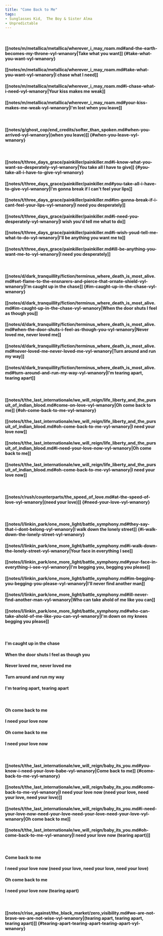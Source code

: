 ```yaml
---
title: "Come Back to Me"
tags:
- Sunglasses Kid,  The Boy & Sister Alma
- Unpredictable
---
```

&nbsp;
#### [[notes/m/metallica/metallica/wherever_i_may_roam.md#and-the-earth-becomes-my-throne-vyl-wnanory|Take what you want]] {#take-what-you-want-vyl-wnanory}
#### [[notes/m/metallica/metallica/wherever_i_may_roam.md#take-what-you-want-vyl-wnanory|I chase what I need]]
#### [[notes/m/metallica/metallica/wherever_i_may_roam.md#i-chase-what-i-need-vyl-wnanory|Your kiss makes me weak]]
#### [[notes/m/metallica/metallica/wherever_i_may_roam.md#your-kiss-makes-me-weak-vyl-wnanory|I'm lost when you leave]]
&nbsp;
#### [[notes/g/ghost_cop/end_credits/softer_than_spoken.md#when-you-arrived-vyl-wnanory|(when you leave)]] {#when-you-leave-vyl-wnanory}
&nbsp;
#### [[notes/t/three_days_grace/painkiller/painkiller.md#i-know-what-you-want-so-desperately-vyl-wnanory|You take all I have to give]] {#you-take-all-i-have-to-give-vyl-wnanory}
#### [[notes/t/three_days_grace/painkiller/painkiller.md#you-take-all-i-have-to-give-vyl-wnanory|I'm gonna break if I can't feel your lips]]
#### [[notes/t/three_days_grace/painkiller/painkiller.md#im-gonna-break-if-i-cant-feel-your-lips-vyl-wnanory|I need you desperately]]
#### [[notes/t/three_days_grace/painkiller/painkiller.md#i-need-you-desperately-vyl-wnanory|I wish you'd tell me what to do]]
#### [[notes/t/three_days_grace/painkiller/painkiller.md#i-wish-youd-tell-me-what-to-do-vyl-wnanory|I'll be anything you want me to]]
#### [[notes/t/three_days_grace/painkiller/painkiller.md#ill-be-anything-you-want-me-to-vyl-wnanory|I need you desperately]]
&nbsp;
#### [[notes/d/dark_tranquillity/fiction/terminus_where_death_is_most_alive.md#set-flame-to-the-ensnarers-and-pierce-that-ornate-shield-vyl-wnanory|I'm caught up in the chase]] {#im-caught-up-in-the-chase-vyl-wnanory}
#### [[notes/d/dark_tranquillity/fiction/terminus_where_death_is_most_alive.md#im-caught-up-in-the-chase-vyl-wnanory|When the door shuts I feel as though you]]
#### [[notes/d/dark_tranquillity/fiction/terminus_where_death_is_most_alive.md#when-the-door-shuts-i-feel-as-though-you-vyl-wnanory|Never loved me, never loved me]]
#### [[notes/d/dark_tranquillity/fiction/terminus_where_death_is_most_alive.md#never-loved-me-never-loved-me-vyl-wnanory|Turn around and run my way]]
#### [[notes/d/dark_tranquillity/fiction/terminus_where_death_is_most_alive.md#turn-around-and-run-my-way-vyl-wnanory|I'm tearing apart, tearing apart]]
&nbsp;
#### [[notes/t/the_last_internationale/we_will_reign/life_liberty_and_the_pursuit_of_indian_blood.md#come-on-love-vyl-wnanory|Oh come back to me]] {#oh-come-back-to-me-vyl-wnanory}
#### [[notes/t/the_last_internationale/we_will_reign/life_liberty_and_the_pursuit_of_indian_blood.md#oh-come-back-to-me-vyl-wnanory|I need your love now]]
#### [[notes/t/the_last_internationale/we_will_reign/life_liberty_and_the_pursuit_of_indian_blood.md#i-need-your-love-now-vyl-wnanory|Oh come back to me]]
#### [[notes/t/the_last_internationale/we_will_reign/life_liberty_and_the_pursuit_of_indian_blood.md#oh-come-back-to-me-vyl-wnanory|I need your love now]]
&nbsp;
#### [[notes/r/rush/counterparts/the_speed_of_love.md#at-the-speed-of-love-vyl-wnanory|(need your love)]] {#need-your-love-vyl-wnanory}
&nbsp;
#### [[notes/l/linkin_park/one_more_light/battle_symphony.md#they-say-that-i-dont-belong-vyl-wnanory|I walk down the lonely street]] {#i-walk-down-the-lonely-street-vyl-wnanory}
#### [[notes/l/linkin_park/one_more_light/battle_symphony.md#i-walk-down-the-lonely-street-vyl-wnanory|Your face in everything I see]]
#### [[notes/l/linkin_park/one_more_light/battle_symphony.md#your-face-in-everything-i-see-vyl-wnanory|I'm begging you, begging you please]]
#### [[notes/l/linkin_park/one_more_light/battle_symphony.md#im-begging-you-begging-you-please-vyl-wnanory|I'll never find another man]]
#### [[notes/l/linkin_park/one_more_light/battle_symphony.md#ill-never-find-another-man-vyl-wnanory|Who can take ahold of me like you can]]
#### [[notes/l/linkin_park/one_more_light/battle_symphony.md#who-can-take-ahold-of-me-like-you-can-vyl-wnanory|I'm down on my knees begging you please]]
&nbsp;
#### I'm caught up in the chase
#### When the door shuts I feel as though you
#### Never loved me, never loved me
#### Turn around and run my way
#### I'm tearing apart, tearing apart
&nbsp;
#### Oh come back to me
#### I need your love now
#### Oh come back to me
#### I need your love now
&nbsp;
#### [[notes/t/the_last_internationale/we_will_reign/baby_its_you.md#you-know-i-need-your-love-babe-vyl-wnanory|Come back to me]] {#come-back-to-me-vyl-wnanory}
#### [[notes/t/the_last_internationale/we_will_reign/baby_its_you.md#come-back-to-me-vyl-wnanory|I need your love now (need your love, need your love, need your love)]]
#### [[notes/t/the_last_internationale/we_will_reign/baby_its_you.md#i-need-your-love-now-need-your-love-need-your-love-need-your-love-vyl-wnanory|Oh come back to me]]
#### [[notes/t/the_last_internationale/we_will_reign/baby_its_you.md#oh-come-back-to-me-vyl-wnanory|I need your love now (tearing apart)]]
&nbsp;
#### Come back to me
#### I need your love now (need your love, need your love, need your love)
#### Oh come back to me
#### I need your love now (tearing apart)
&nbsp;
#### [[notes/r/rise_against/the_black_market/zero_visibility.md#we-are-not-brave-we-are-not-wise-vyl-wnanory|(tearing apart, tearing apart, tearing apart)]] {#tearing-apart-tearing-apart-tearing-apart-vyl-wnanory}
